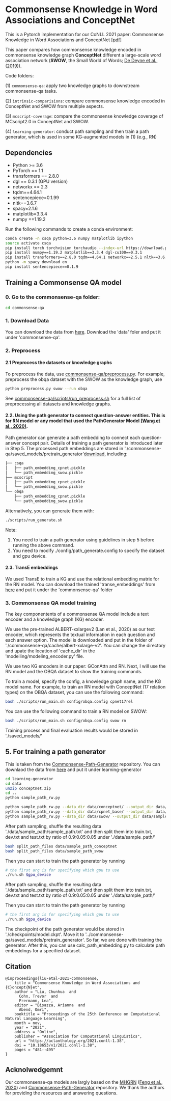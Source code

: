 # Commonsense Knowledge in Word Associations and ConceptNet

This is a Pytorch implementation for our CoNLL 2021 paper: Commonsense Knowledge in Word Associations and ConceptNet [[pdf](https://aclanthology.org/2021.conll-1.38.pdf)]

This paper compares how commonsense knowledge encoded in commonsense knowledge graph **ConceptNet** different a large-scale word association network (**SWOW**, the Small World of Words; [De Deyne et al., (2019)](https://link.springer.com/article/10.3758/s13428-018-1115-7)).

Code folders:

(1) `commonsense-qa`: apply two knowledge graphs to downstream commonsense-qa tasks.

(2) `intrinsic-comparisions`: compare commonsense knowledge encoded in ConceptNet and SWOW from multiple aspects.

(3) `mcscript-coverage`: compare the commonsense knowledge coverage of MCscript2.0 in ConceptNet and SWOW. 

(4) `learning-generator`: conduct path sampling and then train a path generator, which is used in some KG-augmented models in (1) (e.g., RN)


## Dependencies

- Python >= 3.6
- PyTorch == 1.1
- transformers == 2.8.0
- dgl == 0.3.1 (GPU version)
- networkx == 2.3
- tqdm==4.64.1
- sentencepiece=0.1.99
- nltk==3.6.7
- spacy=2.1.6
- matplotlib=3.3.4
- numpy ==1.19.2

Run the following commands to create a conda environment:

```bash
conda create -n csqa python=3.6 numpy matplotlib ipython
source activate csqa
pip install torch torchvision torchaudio --index-url https://download.pytorch.org/whl/cu110
pip install numpy==1.19.2 matplotlib==3.3.4 dgl-cu100==0.3.1
pip install transformers==2.8.0 tqdm==4.64.1 networkx==2.5.1 nltk==3.6.7 spacy==2.1.6
python -m spacy download en
pip install sentencepiece==0.1.9
```

## Training a Commonsense QA model
### 0. Go to the commonsense-qa folder:  
```bash
cd commonsense-qa 
```

### 1. Download Data
You can download the data from [here](https://drive.google.com/drive/folders/1D_pLTgwgyEZLOUfnNWK1jNrLP0hhA2e3?usp=sharing).
Download the 'data' foler and put it under 'commonsense-qa'. 

### 2. Preprocess

#### 2.1 Preprocess the datasets or knowledge graphs 
To preprocess the data, use [commonsense-qa/preprocess.py](./commonsense-qa/preprocess.py). For example, preprocess the obqa dataset with the SWOW as the knowledge graph, use

```bash
python preprocess.py swow --run obqa 
```
See [commonsense-qa/scripts/run_preprocess.sh](commonsense-qa/scripts/run_preprocess.sh) for a full list of preprocessing all datasets and knowledge graphs. 

#### 2.2. Using the path generator to connect question-answer entities. This is for RN model or any model that used the PathGenerator Model [(Wang et al., 2020)](https://aclanthology.org/2020.findings-emnlp.369.pdf). 


Path generator can generate a path embedding to connect each question-answer concept pair. Details of training a path generator is introduced later in Step 5. 
The processed path embeddings are stored in './commonsense-qa/saved_models/pretrain_generator'[download](https://drive.google.com/drive/folders/1KzsjwCSTsULQlnYMhWpH807VvgN0llB6?usp=sharing), including:   
```bash
├── csqa
│   ├── path_embedding_cpnet.pickle
│   └── path_embedding_swow.pickle
├── mcscript
│   ├── path_embedding_cpnet.pickle
│   └── path_embedding_swow.pickle
└── obqa
    ├── path_embedding_cpnet.pickle
    └── path_embedding_swow.pickle
```
Alternatively, you can generate them with: 
```bash
./scripts/run_generate.sh
```
Note: 
1. You need to train a path generator using guidelines in step 5 before running the above command. 
2. You need to modify ./config/path_generate.config to specify the dataset and gpu device. 

#### 2.3. TransE embeddings 
We used TransE to train a KG and use the relational embedding matrix for the RN model. 
You can download the trained 'transe_embeddings' from [here](https://drive.google.com/drive/folders/1NWgy_VvnXmHrhQKqy_hfL9BM6IKr89wb?usp=sharing) and put it under the 'commonsense-qa' folder


### 3. Commonsense QA model training
The key componentents of a commonsense QA model include a text encoder and a knowledge graph (KG) encoder. 

We use the pre-trained ALBERT-xxlargev2 (Lan et al., 2020) as our text encoder, which represents the textual information in each question and each answer option. The model is downloaded and put in the folder of './commonsense-qa/cache/albert-xxlarge-v2'. You can change the directory and upate the location of 'cache_dir' in the 'modelling/modeling_encoder.py' file.

We use two KG encoders in our paper: GConAttn and RN. Next, I will use the RN model and the OBQA dataset to show the training commands.

To train a model, specify the config, a knowledge graph name, and the KG model name. For example, to train an RN model with ConceptNet (17 relation types) on the OBQA dataset, you can use the following command:

```bash
bash ./scripts/run_main.sh config/obqa.config cpnet17rel  
```

You can use the following command to train a RN model on SWOW:

```bash
bash ./scripts/run_main.sh config/obqa.config swow rn
```

Training process and final evaluation results would be stored in './saved_models/'


## 5. For training a path generator
This is taken from the [Commonsense-Path-Generator](https://github.com/wangpf3/Commonsense-Path-Generator) repository. 
You can downlaod the data from [here](https://drive.google.com/drive/folders/1D67MdMNe2Dyymzn30gwxpsjeqqsSxKrS?usp=sharing) and put it under learning-generator
```bash
cd learning-generator
cd data
unzip conceptnet.zip
cd ..
python sample_path_rw.py

python sample_path_rw.py --data_dir data/conceptnet/ --output_dir data/sample_path_conceptnet
python sample_path_rw.py --data_dir data/cpnet_base/ --output_dir data/sample_path_cpnet_base
python sample_path_rw.py --data_dir data/swow/ --output_dir data/sample_path_swow
```

After path sampling, shuffle the resulting data './data/sample_path/sample_path.txt'
and then split them into train.txt, dev.txt and test.txt by ratio of 0.9:0.05:0.05 under './data/sample_path/'

```bash
bash split_path_files data/sample_path_conceptnet
bash split_path_files data/sample_path_swow
```

Then you can start to train the path generator by running

```bash
# the first arg is for specifying which gpu to use
./run.sh $gpu_device
```

After path sampling, shuffle the resulting data './data/sample_path/sample_path.txt'
and then split them into train.txt, dev.txt and test.txt by ratio of 0.9:0.05:0.05 under './data/sample_path/'

Then you can start to train the path generator by running
```bash
# the first arg is for specifying which gpu to use
./run.sh $gpu_device
```

The checkpoint of the path generator would be stored in './checkpoints/model.ckpt'.
Move it to '../commonsense-qa/saved_models/pretrain_generator'.
So far, we are done with training the generator. After this, you can use calc_path_embedding.py to calculate path embeddings for a specified dataset.

  
## Citation

```
@inproceedings{liu-etal-2021-commonsense,
    title = "Commonsense Knowledge in Word Associations and {C}oncept{N}et",
    author = "Liu, Chunhua  and
      Cohn, Trevor  and
      Frermann, Lea",
    editor = "Bisazza, Arianna  and
      Abend, Omri",
    booktitle = "Proceedings of the 25th Conference on Computational Natural Language Learning",
    month = nov,
    year = "2021",
    address = "Online",
    publisher = "Association for Computational Linguistics",
    url = "https://aclanthology.org/2021.conll-1.38",
    doi = "10.18653/v1/2021.conll-1.38",
    pages = "481--495"
}
```

## Acknolwedgemnt

Our commonsense-qa models are largly based on the [MHGRN](https://github.com/INK-USC/MHGRN) ([Feng et al., 2020](https://aclanthology.org/2020.emnlp-main.99.pdf)) and [Commonsense-Path-Generator](https://github.com/wangpf3/Commonsense-Path-Generator) repository. We thank the authors for providing the resources and answering questions.
